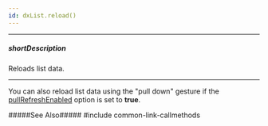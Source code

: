 ```yaml
---
id: dxList.reload()
---
```

---
##### shortDescription
Reloads list data.

---
You can also reload list data using the "pull down" gesture if the [pullRefreshEnabled](/api-reference/10%20UI%20Widgets/dxList/1%20Configuration/pullRefreshEnabled.md '/Documentation/ApiReference/UI_Widgets/dxList/Configuration/#pullRefreshEnabled') option is set to **true**.

#####See Also#####
#include common-link-callmethods